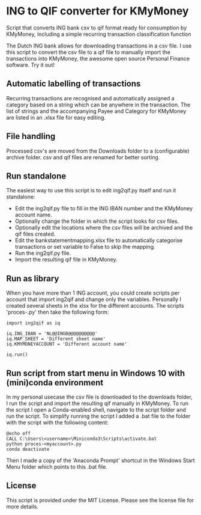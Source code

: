 # ING to QIF converter for KMyMoney
 Script that converts ING bank csv to qif format ready for consumption by KMyMoney, including a simple recurring transaction classification function

The Dutch ING bank allows for downloading transactions in a csv file. I use this script to convert the csv file to a qif file to manually import the transactions into KMyMoney, the awesome open source Personal Finance software. Try it out! 

## Automatic labelling of transactions
Recurring transactions are recognised and automatically assigned a category based on a string which can be anywhere in the transaction. The list of strings and the accompanying Payee and Category for KMyMoney are listed in an .xlsx file for easy editing.

## File handling
Processed csv's are moved from the Downloads folder to a (configurable) archive folder. csv and qif files are renamed for better sorting.

## Run standalone
The easiest way to use this script is to edit ing2qif.py itself and run it standalone:
- Edit the ing2qif.py file to fill in the ING IBAN number and the KMyMoney account name.
- Optionally change the folder in which the script looks for csv files.
- Optionally edit the locations where the csv files will be archived and the qif files created.
- Edit the bankstatementmapping.xlsx file to automatically categorise transactions or set variable to False to skip the mapping.
- Run the ing2qif.py file.
- Import the resulting qif file in KMyMoney.

## Run as library
When you have more than 1 ING account, you could create scripts per account that import ing2qif and change only the variables. Personally I created several sheets in the xlsx for the different accounts. The scripts 'proces-<myaccount>.py' then take the following form:

```
import ing2qif as iq

iq.ING_IBAN = 'NL@@INGB@@@@@@@@@@'
iq.MAP_SHEET = 'Different sheet name'
iq.KMYMONEYACCOUNT = 'Different account name'

iq.run()
```

## Run script from start menu in Windows 10 with (mini)conda environment
In my personal usecase the csv file is downloaded to the downloads folder, I run the script and import the resulting qif manually in KMyMoney. To run the script I open a Conda-enabled shell, navigate to the script folder and run the script. To simplify running the script I added a .bat file to the folder with the script with the following content:

```
@echo off
CALL C:\Users\<username>\Miniconda3\Scripts\activate.bat
python proces-<myaccount>.py
conda deactivate
```

Then I made a copy of the 'Anaconda Prompt' shortcut in the Windows Start Menu folder which points to this .bat file.

## License
This script is provided under the MIT License. Please see the license file for more details.
